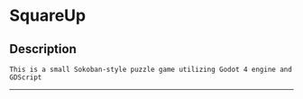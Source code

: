 # SquareUp  
## Description  
``This is a small Sokoban-style puzzle game utilizing Godot 4 engine and GDScript``


---

##
